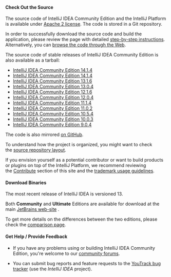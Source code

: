 #### Check Out the Source

The source code of IntelliJ IDEA Community Edition and the IntelliJ Platform is available under [Apache 2 license](http://www.jetbrains.org/display/IJOS/License+Information). The code is stored in a Git repository.

In order to successfully download the source code and build the application, please review the page with detailed [step-by-step instructions](http://www.jetbrains.org/pages/viewpage.action?pageId=983225). Alternatively, you can [browse the code through the Web](https://github.com/JetBrains/intellij-community).

The source code of stable releases of IntelliJ IDEA Community Edition is also available as a tarball:

- [IntelliJ IDEA Community Edition 14.1.4](http://download.jetbrains.com/idea/ideaIC-15.0.1-src.tar.bz2)
- [IntelliJ IDEA Community Edition 14.1.4](http://download.jetbrains.com/idea/ideaIC-14.1.4-src.tar.bz2)
- [IntelliJ IDEA Community Edition 13.1.6](http://download.jetbrains.com/idea/ideaIC-13.1.6-src.tar.bz2)
- [IntelliJ IDEA Community Edition 13.0.4](http://download.jetbrains.com/idea/ideaIC-13.0.4-src.tar.bz2)
- [IntelliJ IDEA Community Edition 12.1.6](http://download.jetbrains.com/idea/ideaIC-12.1.6-src.tar.bz2)
- [IntelliJ IDEA Community Edition 12.0.4](http://download.jetbrains.com/idea/ideaIC-12.0.4-src.tar.bz2)
- [IntelliJ IDEA Community Edition 11.1.4](http://download.jetbrains.com/idea/ideaIC-11.1.4-src.tar.bz2)
- [IntelliJ IDEA Community Edition 11.0.2](http://download.jetbrains.com/idea/ideaIC-11.0.2-src.tar.bz2)
- [IntelliJ IDEA Community Edition 10.5.4](http://download.jetbrains.com/idea/ideaIC-10.5.4-src.tar.bz2)
- [IntelliJ IDEA Community Edition 10.0.3](http://download.jetbrains.com/idea/ideaIC-10.0.3-src.tar.bz2)
- [IntelliJ IDEA Community Edition 9.0.4](http://download.jetbrains.com/idea/ideaIC-9.0.4-src.tar.bz2)

The code is also mirrored [on GitHub](https://github.com/JetBrains/intellij-community).

To understand how the project is organized, you might want to check the [source repository layout](http://www.jetbrains.org/display/IJOS/Source+Repository+Layout).

If you envision yourself as a potential contributor or want to build products or plugins on top of the IntelliJ Platform, we recommend reviewing the [Contribute](http://www.jetbrains.org/display/IJOS/Contribute) section of this site and the [trademark usage guidelines](http://www.jetbrains.org/display/IJOS/Trademark+Usage+Guidelines).

#### Download Binaries

The most recent release of IntelliJ IDEA is versioned 13.

Both **Community** and **Ultimate** Editions are available for download at the main [JetBrains web-site](http://www.jetbrains.com/idea/) .

To get more details on the differences between the two editions, please check the [comparison page](http://www.jetbrains.org/display/IJOS/Ultimate+Edition+vs.+Community+Edition).

#### Get Help / Provide Feedback

- If you have any problems using or building IntelliJ IDEA Community Edition, you're welcome to our [community forums](http://www.jetbrains.net/devnet/community/idea/ideacommunity?view=discussions).

- You can submit bug reports and feature requests to the [YouTrack bug tracker](http://youtrack.jetbrains.net/issues/IDEA) (use the _IntelliJ IDEA_ project).